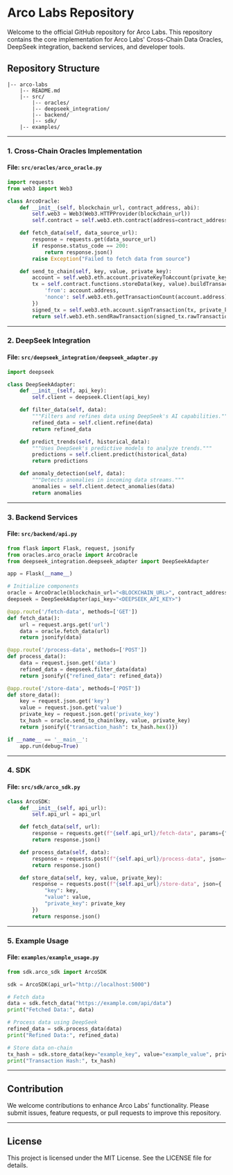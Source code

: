 # Arco Labs Repository

Welcome to the official GitHub repository for Arco Labs. This repository contains the core implementation for Arco Labs' Cross-Chain Data Oracles, DeepSeek integration, backend services, and developer tools.

## Repository Structure
```
|-- arco-labs
    |-- README.md
    |-- src/
        |-- oracles/
        |-- deepseek_integration/
        |-- backend/
        |-- sdk/
    |-- examples/
```

---

### 1. Cross-Chain Oracles Implementation
#### File: `src/oracles/arco_oracle.py`
```python
import requests
from web3 import Web3

class ArcoOracle:
    def __init__(self, blockchain_url, contract_address, abi):
        self.web3 = Web3(Web3.HTTPProvider(blockchain_url))
        self.contract = self.web3.eth.contract(address=contract_address, abi=abi)

    def fetch_data(self, data_source_url):
        response = requests.get(data_source_url)
        if response.status_code == 200:
            return response.json()
        raise Exception("Failed to fetch data from source")

    def send_to_chain(self, key, value, private_key):
        account = self.web3.eth.account.privateKeyToAccount(private_key)
        tx = self.contract.functions.storeData(key, value).buildTransaction({
            'from': account.address,
            'nonce': self.web3.eth.getTransactionCount(account.address)
        })
        signed_tx = self.web3.eth.account.signTransaction(tx, private_key)
        return self.web3.eth.sendRawTransaction(signed_tx.rawTransaction)
```

---

### 2. DeepSeek Integration
#### File: `src/deepseek_integration/deepseek_adapter.py`
```python
import deepseek

class DeepSeekAdapter:
    def __init__(self, api_key):
        self.client = deepseek.Client(api_key)

    def filter_data(self, data):
        """Filters and refines data using DeepSeek's AI capabilities."""
        refined_data = self.client.refine(data)
        return refined_data

    def predict_trends(self, historical_data):
        """Uses DeepSeek's predictive models to analyze trends."""
        predictions = self.client.predict(historical_data)
        return predictions

    def anomaly_detection(self, data):
        """Detects anomalies in incoming data streams."""
        anomalies = self.client.detect_anomalies(data)
        return anomalies
```

---

### 3. Backend Services
#### File: `src/backend/api.py`
```python
from flask import Flask, request, jsonify
from oracles.arco_oracle import ArcoOracle
from deepseek_integration.deepseek_adapter import DeepSeekAdapter

app = Flask(__name__)

# Initialize components
oracle = ArcoOracle(blockchain_url="<BLOCKCHAIN_URL>", contract_address="<CONTRACT_ADDRESS>", abi="<CONTRACT_ABI>")
deepseek = DeepSeekAdapter(api_key="<DEEPSEEK_API_KEY>")

@app.route('/fetch-data', methods=['GET'])
def fetch_data():
    url = request.args.get('url')
    data = oracle.fetch_data(url)
    return jsonify(data)

@app.route('/process-data', methods=['POST'])
def process_data():
    data = request.json.get('data')
    refined_data = deepseek.filter_data(data)
    return jsonify({"refined_data": refined_data})

@app.route('/store-data', methods=['POST'])
def store_data():
    key = request.json.get('key')
    value = request.json.get('value')
    private_key = request.json.get('private_key')
    tx_hash = oracle.send_to_chain(key, value, private_key)
    return jsonify({"transaction_hash": tx_hash.hex()})

if __name__ == '__main__':
    app.run(debug=True)
```

---

### 4. SDK
#### File: `src/sdk/arco_sdk.py`
```python
class ArcoSDK:
    def __init__(self, api_url):
        self.api_url = api_url

    def fetch_data(self, url):
        response = requests.get(f"{self.api_url}/fetch-data", params={"url": url})
        return response.json()

    def process_data(self, data):
        response = requests.post(f"{self.api_url}/process-data", json={"data": data})
        return response.json()

    def store_data(self, key, value, private_key):
        response = requests.post(f"{self.api_url}/store-data", json={
            "key": key,
            "value": value,
            "private_key": private_key
        })
        return response.json()
```

---

### 5. Example Usage
#### File: `examples/example_usage.py`
```python
from sdk.arco_sdk import ArcoSDK

sdk = ArcoSDK(api_url="http://localhost:5000")

# Fetch data
data = sdk.fetch_data("https://example.com/api/data")
print("Fetched Data:", data)

# Process data using DeepSeek
refined_data = sdk.process_data(data)
print("Refined Data:", refined_data)

# Store data on-chain
tx_hash = sdk.store_data(key="example_key", value="example_value", private_key="<PRIVATE_KEY>")
print("Transaction Hash:", tx_hash)
```

---

## Contribution
We welcome contributions to enhance Arco Labs' functionality. Please submit issues, feature requests, or pull requests to improve this repository.

---

## License
This project is licensed under the MIT License. See the LICENSE file for details.
